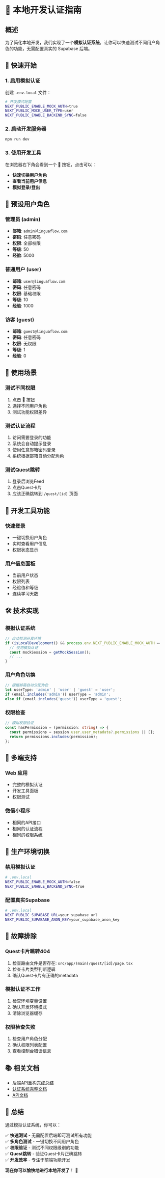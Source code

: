 # 🔧 本地开发认证指南

## 概述

为了简化本地开发，我们实现了一个**模拟认证系统**，让你可以快速测试不同用户角色的功能，无需配置真实的 Supabase 后端。

## 🚀 快速开始

### 1. 启用模拟认证

创建 `.env.local` 文件：

```bash
# 开发模式配置
NEXT_PUBLIC_ENABLE_MOCK_AUTH=true
NEXT_PUBLIC_MOCK_USER_TYPE=user
NEXT_PUBLIC_ENABLE_BACKEND_SYNC=false
```

### 2. 启动开发服务器

```bash
npm run dev
```

### 3. 使用开发工具

在浏览器右下角会看到一个 🔧 按钮，点击可以：

- **快速切换用户角色**
- **查看当前用户信息**
- **模拟登录/登出**

## 👥 预设用户角色

### 管理员 (admin)
- **邮箱**: `admin@linguaflow.com`
- **密码**: 任意密码
- **权限**: 全部权限
- **等级**: 50
- **经验**: 5000

### 普通用户 (user)
- **邮箱**: `user@linguaflow.com`
- **密码**: 任意密码
- **权限**: 基础权限
- **等级**: 10
- **经验**: 1000

### 访客 (guest)
- **邮箱**: `guest@linguaflow.com`
- **密码**: 任意密码
- **权限**: 无权限
- **等级**: 1
- **经验**: 0

## 🎯 使用场景

### 测试不同权限
1. 点击 🔧 按钮
2. 选择不同用户角色
3. 测试功能权限差异

### 测试认证流程
1. 访问需要登录的功能
2. 系统会自动提示登录
3. 使用任意邮箱密码登录
4. 系统根据邮箱自动分配角色

### 测试Quest跳转
1. 登录后浏览Feed
2. 点击Quest卡片
3. 应该正确跳转到 `/quest/[id]` 页面

## 🔧 开发工具功能

### 快速登录
- 一键切换用户角色
- 实时查看用户信息
- 权限状态显示

### 用户信息面板
- 当前用户状态
- 权限列表
- 经验值和等级
- 连续学习天数

## 🛠️ 技术实现

### 模拟认证系统
```typescript
// 自动检测开发环境
if (isLocalDevelopment() && process.env.NEXT_PUBLIC_ENABLE_MOCK_AUTH === 'true') {
  // 使用模拟认证
  const mockSession = getMockSession();
  // ...
}
```

### 用户角色切换
```typescript
// 根据邮箱自动分配角色
let userType: 'admin' | 'user' | 'guest' = 'user';
if (email.includes('admin')) userType = 'admin';
else if (email.includes('guest')) userType = 'guest';
```

### 权限检查
```typescript
// 模拟权限验证
const hasPermission = (permission: string) => {
  const permissions = session.user.user_metadata?.permissions || [];
  return permissions.includes(permission);
};
```

## 📱 多端支持

### Web 应用
- 完整的模拟认证
- 开发工具面板
- 权限测试

### 微信小程序
- 相同的API接口
- 相同的认证流程
- 相同的权限系统

## 🔄 生产环境切换

### 禁用模拟认证
```bash
# .env.local
NEXT_PUBLIC_ENABLE_MOCK_AUTH=false
NEXT_PUBLIC_ENABLE_BACKEND_SYNC=true
```

### 配置真实Supabase
```bash
# .env.local
NEXT_PUBLIC_SUPABASE_URL=your_supabase_url
NEXT_PUBLIC_SUPABASE_ANON_KEY=your_supabase_anon_key
```

## 🐛 故障排除

### Quest卡片跳转404
1. 检查路由文件是否存在: `src/app/(main)/quest/[id]/page.tsx`
2. 检查卡片类型判断逻辑
3. 确认Quest卡片有正确的metadata

### 模拟认证不工作
1. 检查环境变量设置
2. 确认开发环境模式
3. 清除浏览器缓存

### 权限检查失败
1. 检查用户角色分配
2. 确认权限列表配置
3. 查看控制台错误信息

## 📚 相关文档

- [后端API重构完成总结](./后端API重构完成总结.md)
- [认证系统完整文档](./认证系统完整文档.md)
- [API文档](./API文档.md)

## 🎉 总结

通过模拟认证系统，你可以：

✅ **快速测试** - 无需配置后端即可测试所有功能  
✅ **多角色测试** - 一键切换不同用户角色  
✅ **权限验证** - 测试不同权限级别的功能  
✅ **Quest跳转** - 验证Quest卡片正确跳转  
✅ **开发效率** - 专注于前端功能开发  

**现在你可以愉快地进行本地开发了！** 🚀
